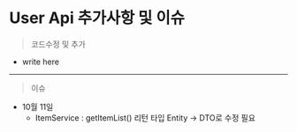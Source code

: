 # User Api 추가사항 및 이슈

> 코드수정 및 추가
  - write here


-------
  
> 이슈
 - 10월 11일
   - ItemService : getItemList() 리턴 타입 Entity → DTO로 수정 필요
